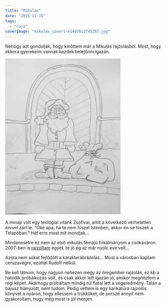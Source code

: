 ```yaml
---
title: "Mikulás"
date: "2015-11-15"
tags: 
  - "rajz"
coverImage: "mikulas_cover1-e1447613745267.jpg"
---
```


Nehogy azt gondolják, hogy kinőttem már a Mikulás rajzolásból. Most, hogy ekkora gyerekeim vannak kezdek belejönni igazán.

![mikulas.JPG](images/mikulas-370x500.jpg)

A minap volt egy teológiai vitánk Zsófival, amit a következő verhetetlen érvvel zárt le. "Oké apa, ha te nem hiszel Istenben, akkor én se hiszek a Télapóban." Hát erre most mit mondjak...

Mindenesetre ez nem az első mikulás témájú firkálmányom a csókaváron. 2007-ben is [rajzoltam](https://csokavar.hu/blog/2007/12/santa-kloz/) egyet, te jó ég az már nyolc éve volt...

Azóta nem sokat fejlődött a karakterábrázolás... Most a városban kaptam ceruzavégre, ezúttal Rudolf nélkül.

Be kell látnom, hogy nagyon nehezen megy az öregember rajzolás, ez kb a hatodik próbálkozás volt, és csak akkor lett igazán jó, amikor megnéztem a régi képet. Akárhogy próbáltam mindig túl fiatal lett a végeredmény. Talán a bajusz hiányzott, nem tudom. Pedig vettem is egy karikatúra rajzolós könyvet a nyáron, hogy ellessem a trükköket, de persze annyit nem gyakoroltam, hogy még most is jól menjen.
